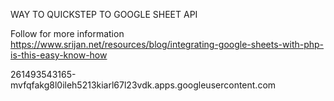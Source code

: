 WAY TO QUICKSTEP TO GOOGLE SHEET API

Follow for more information https://www.srijan.net/resources/blog/integrating-google-sheets-with-php-is-this-easy-know-how

261493543165-mvfqfakg8l0ileh5213kiarl67l23vdk.apps.googleusercontent.com
